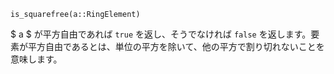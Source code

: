 ```
is_squarefree(a::RingElement)
```

$ a $ が平方自由であれば `true` を返し、そうでなければ `false` を返します。要素が平方自由であるとは、単位の平方を除いて、他の平方で割り切れないことを意味します。

